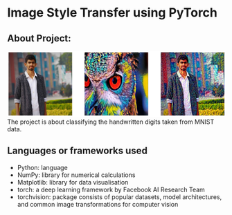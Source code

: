 <h1>Image Style Transfer using PyTorch</h1>
<h2>About Project:</h2>
<p>
  <img src='https://github.com/SurajChinna/Image-Style-Transfer-Pytorch/blob/master/assets/download.png' />
  The project is about classifying the handwritten digits taken from MNIST data.
</p>

<h2>Languages or frameworks used</h2>
<p>
<ul>
  <li>Python: language</li>
  <li>NumPy: library for numerical calculations</li>
  <li>Matplotlib: library for data visualisation</li>
  <li>torch: a deep learning framework by Facebook AI Research Team</li>
  <li>torchvision: package consists of popular datasets, model architectures, and common image transformations for computer vision</li>
</ul>
</p>
